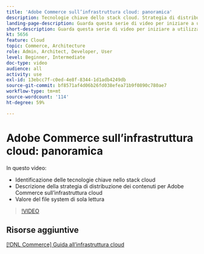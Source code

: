 ```yaml
---
title: 'Adobe Commerce sull’infrastruttura cloud: panoramica'
description: Tecnologie chiave dello stack cloud. Strategia di distribuzione dei contenuti per Adobe Commerce. Valore del file system di sola lettura.
landing-page-description: Guarda questa serie di video per iniziare a utilizzare l’infrastruttura cloud utilizzata per la distribuzione e la gestione di Adobe Commerce.
short-description: Guarda questa serie di video per iniziare a utilizzare l’infrastruttura cloud utilizzata per la distribuzione e la gestione di Adobe Commerce.
kt: 5656
feature: Cloud
topic: Commerce, Architecture
role: Admin, Architect, Developer, User
level: Beginner, Intermediate
doc-type: video
audience: all
activity: use
exl-id: 13ebcc7f-c0ed-4e8f-8344-1d1adb4249db
source-git-commit: bf8571af4d06b26fd038efea71b9f0890c780ae7
workflow-type: tm+mt
source-wordcount: '114'
ht-degree: 59%

---
```


# Adobe Commerce sull’infrastruttura cloud: panoramica

In questo video:

- Identificazione delle tecnologie chiave nello stack cloud
- Descrizione della strategia di distribuzione dei contenuti per Adobe Commerce sull’infrastruttura cloud
- Valore del file system di sola lettura

>[!VIDEO](https://video.tv.adobe.com/v/35298?quality=12&learn=on)

## Risorse aggiuntive

[[!DNL Commerce] Guida all’infrastruttura cloud](https://experienceleague.adobe.com/docs/commerce-cloud-service/user-guide/overview.html)
